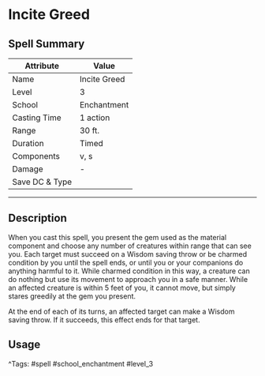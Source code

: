 # Incite Greed

## Spell Summary

| Attribute        | Value                  |
|------------------|------------------------|
| Name             | Incite Greed                 |
| Level            | 3                |
| School           | Enchantment          |
| Casting Time     | 1 action              |
| Range            | 30 ft.            |
| Duration         | Timed             |
| Components       | v, s             |
| Damage           | -               |
| Save DC & Type   |              |

---

## Description

When you cast this spell, you present the gem used as the material component and choose any number of creatures within range that can see you. Each target must succeed on a Wisdom saving throw or be charmed condition by you until the spell ends, or until you or your companions do anything harmful to it. While charmed condition in this way, a creature can do nothing but use its movement to approach you in a safe manner. While an affected creature is within 5 feet of you, it cannot move, but simply stares greedily at the gem you present.

At the end of each of its turns, an affected target can make a Wisdom saving throw. If it succeeds, this effect ends for that target.

## Usage


^Tags: #spell #school_enchantment #level_3